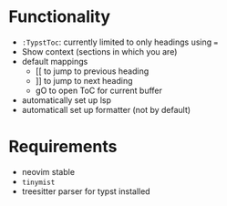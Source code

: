 # Functionality

- `:TypstToc`: currently limited to only headings using `=`
- Show context (sections in which you are)
- default mappings
  - [[ to jump to previous heading
  - ]] to jump to next heading
  - gO to open ToC for current buffer
- automatically set up lsp
- automaticall set up formatter (not by default)

# Requirements

- neovim stable
- `tinymist`
- treesitter parser for typst installed
